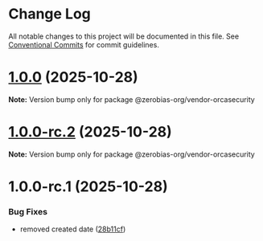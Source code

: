 # Change Log

All notable changes to this project will be documented in this file.
See [Conventional Commits](https://conventionalcommits.org) for commit guidelines.

# [1.0.0](https://github.com/zerobias-org/vendor/compare/@zerobias-org/vendor-orcasecurity@1.0.0-rc.2...@zerobias-org/vendor-orcasecurity@1.0.0) (2025-10-28)

**Note:** Version bump only for package @zerobias-org/vendor-orcasecurity





# [1.0.0-rc.2](https://github.com/zerobias-org/vendor/compare/@zerobias-org/vendor-orcasecurity@1.0.0-rc.1...@zerobias-org/vendor-orcasecurity@1.0.0-rc.2) (2025-10-28)

**Note:** Version bump only for package @zerobias-org/vendor-orcasecurity





# 1.0.0-rc.1 (2025-10-28)


### Bug Fixes

* removed created date ([28b11cf](https://github.com/zerobias-org/vendor/commit/28b11cf2563e9cdadd4b1dc83edd60d2fcd01df0))
